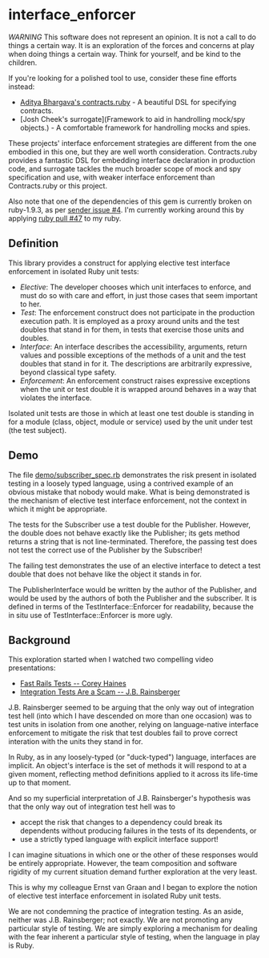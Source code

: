 interface\_enforcer
===================

*WARNING* This software does not represent an opinion. It is not a call to
do things a certain way. It is an exploration of the forces and concerns at
play when doing things a certain way. Think for yourself, and be kind to
the children.

If you're looking for a polished tool to use, consider these fine efforts
instead:

* [Aditya Bhargava's contracts.ruby](http://egonschiele.github.com/contracts.ruby/) - A beautiful DSL for specifying contracts.
* [Josh Cheek's surrogate](Framework to aid in handrolling mock/spy objects.) - A comfortable framework for handrolling mocks and spies.

These projects' interface enforcement strategies are different from the one
embodied in this one, but they are well worth consideration.  Contracts.ruby
provides a fantastic DSL for embedding interface declaration in production
code, and surrogate tackles the much broader scope of mock and spy specification
and use, with weaker interface enforcement than Contracts.ruby or this project.

Also note that one of the dependencies of this gem is currently broken on
ruby-1.9.3, as per [sender issue #4](https://github.com/Asher-/sender/issues/4).
I'm currently working around this by applying [ruby pull #47](https://github.com/ruby/ruby/pull/47)
to my ruby.

Definition
----------

This library provides a construct for applying elective test interface
enforcement in isolated Ruby unit tests:

* _Elective_: The developer chooses which unit interfaces to enforce, and
  must do so with care and effort, in just those cases that seem important to
  her.
* _Test_: The enforcement construct does not participate in the production
  execution path. It is employed as a proxy around units and the test doubles
  that stand in for them, in tests that exercise those units and doubles.
* _Interface_: An interface describes the accessibility, arguments, return
  values and possible exceptions of the methods of a unit and the test doubles
  that stand in for it. The descriptions are arbitrarily expressive, beyond
  classical type safety.
* _Enforcement_: An enforcement construct raises expressive exceptions when
  the unit or test double it is wrapped around behaves in a way that violates
  the interface.

Isolated unit tests are those in which at least one test double is standing
in for a module (class, object, module or service) used by the unit under
test (the test subject).

Demo
----

The file [demo/subscriber\_spec.rb](/sheldonh/interface_enforcer/tree/master/demo/subscriber_spec.rb)
demonstrates the risk present in isolated testing in a loosely typed language,
using a contrived example of an obvious mistake that nobody would make. What is
being demonstrated is the mechanism of elective test interface enforcement, not
the context in which it might be appropriate.

The tests for the Subscriber use a test double for the Publisher. However, the
double does not behave exactly like the Publisher; its gets method returns a
string that is not line-terminated. Therefore, the passing test does not test
the correct use of the Publisher by the Subscriber!

The failing test demonstrates the use of an elective interface to detect a test
double that does not behave like the object it stands in for.

The PublisherInterface would be written by the author of the Publisher, and
would be used by the authors of both the Publisher and the subscriber. It is
defined in terms of the TestInterface::Enforcer for readability, because the
in situ use of TestInterface::Enforcer is more ugly.

Background
----------

This exploration started when I watched two compelling video presentations:

* [Fast Rails Tests -- Corey Haines](http://vimeo.com/30893836)
* [Integration Tests Are a Scam -- J.B. Rainsberger](http://www.infoq.com/presentations/integration-tests-scam/)

J.B. Rainsberger seemed to be arguing that the only way out of integration test
hell (into which I have descended on more than one occasion) was to test units
in isolation from one another, relying on language-native interface enforcement
to mitigate the risk that test doubles fail to prove correct interation with
the units they stand in for.

In Ruby, as in any loosely-typed (or "duck-typed") language, interfaces are
implicit. An object's interface is the set of methods it will respond to at a
given moment, reflecting method definitions applied to it across its life-time
up to that moment.

And so my superficial interpretation of J.B. Rainsberger's hypothesis was that
the only way out of integration test hell was to

* accept the risk that changes to a dependency could break its dependents
  without producing failures in the tests of its dependents, or
* use a strictly typed language with explicit interface support!

I can imagine situations in which one or the other of these responses would be
entirely appropriate. However, the team composition and software rigidity of
my current situation demand further exploration at the very least.

This is why my colleague Ernst van Graan and I began to explore the notion of
elective test interface enforcement in isolated Ruby unit tests.

We are not condemning the practice of integration testing. As an aside, neither
was J.B. Rainsberger; not exactly. We are not promoting any particular style of
testing. We are simply exploring a mechanism for dealing with the fear inherent
a particular style of testing, when the language in play is Ruby.

